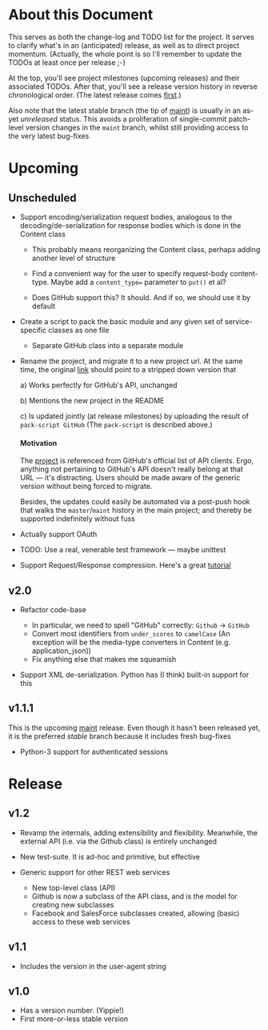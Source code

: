 About this Document
===================

This serves as both the change-log and TODO list for the project. It
serves to clarify what's in an (anticipated) release, as well as to
direct project momentum. (Actually, the whole point is so I'll remember
to update the TODOs at least once per release ;-)

At the top, you'll see project milestones (upcoming releases) and their
associated TODOs. After that, you'll see a release version history in
reverse chronological order. (The latest release comes
[first](#release).)

Also note that the latest stable branch (the tip of [maint][maint]) is
usually in an as-yet *unreleased* status. This avoids a proliferation of
single-commit patch-level version changes in the `maint` branch, whilst
still providing access to the very latest bug-fixes


Upcoming
========

Unscheduled
-----------

* Support encoding/serialization request bodies, analogous to the
  decoding/de-serialization for response bodies which is done in the
  Content class

    - This probably means reorganizing the Content class, perhaps adding
      another level of structure
    - Find a convenient way for the user to specify request-body
      content-type. Maybe add a `content_type=` parameter to `put()` et
      al?

    - Does GitHub support this? It should. And if so, we should use it
      by default

* Create a script to pack the basic module and any given set of
  service-specific classes as one file

    - Separate GitHub class into a separate module

* Rename the project, and migrate it to a new project url. At the same
  time, the original [link][link] should point to a stripped down
  version that

    a) Works perfectly for GitHub's API, unchanged

    b) Mentions the new project in the README

    c) Is updated jointly (at release milestones) by uploading the
    result of `pack-script GitHub` (The `pack-script` is described above.)

  #### Motivation
  The [project][link] is referenced from GitHub's official list of API
  clients. Ergo, anything not pertaining to GitHub's API doesn't really
  belong at that URL&nbsp;&mdash; it's distracting. Users should be made
  aware of the generic version without being forced to migrate.

  Besides, the updates could easily be automated via a post-push hook
  that walks the `master`/`maint` history in the main project; and
  thereby be supported indefinitely without fuss

[link]: https://github.com/jpaugh/agithub

* Actually support OAuth

* TODO: Use a real, venerable test framework&nbsp;&mdash; maybe unittest

* Support Request/Response compression. Here's a great [tutorial][sftut]

[sftut]: http://www.salesforce.com/us/developer/docs/api_rest/index_Left.htm#CSHID=intro_rest_compression.htm|StartTopic=Content%2Fintro_rest_compression.htm|SkinName=webhelp


v2.0
----

* Refactor code-base

    - In particular, we need to spell "GitHub" correctly:
        `Github` -> `GitHub`
    - Convert most identifiers from `under_scores` to `camelCase` (An
      exception will be the media-type converters in Content (e.g.
      application_json))
    - Fix anything else that makes me squeamish

* Support XML de-serialization. Python has (I think) built-in support
  for this

v1.1.1
------

This is the upcoming [maint][maint] release. Even though it hasn't been
released yet, it is the preferred *stable* branch because it includes
fresh bug-fixes

- Python-3 support for authenticated sessions

[maint]: https://github.com/jpaugh/agithub/tree/maint


Release
=======

v1.2
----

* Revamp the internals, adding extensibility and flexibility. Meanwhile,
  the external API (i.e. via the Github class) is entirely unchanged

* New test-suite. It is ad-hoc and primitive, but effective

* Generic support for other REST web services

    - New top-level class (API)
    - Github is now a subclass of the API class, and is the model for
      creating new subclasses
    - Facebook and SalesForce subclasses created, allowing (basic)
      access to these web services

v1.1
----

* Includes the version in the user-agent string

v1.0
----

* Has a version number. (Yippie!)
* First more-or-less stable version
